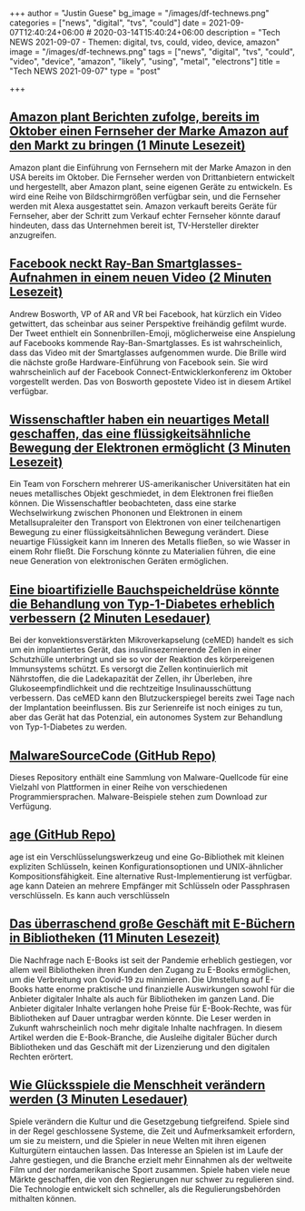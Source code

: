 +++
author = "Justin Guese"
bg_image = "/images/df-technews.png"
categories = ["news", "digital", "tvs", "could"]
date = 2021-09-07T12:40:24+06:00 # 2020-03-14T15:40:24+06:00
description = "Tech NEWS 2021-09-07 - Themen: digital, tvs, could, video, device, amazon"
image = "/images/df-technews.png"
tags = ["news", "digital", "tvs", "could", "video", "device", "amazon", "likely", "using", "metal", "electrons"]
title = "Tech NEWS 2021-09-07"
type = "post"

+++

## [Amazon plant Berichten zufolge, bereits im Oktober einen Fernseher der Marke Amazon auf den Markt zu bringen (1 Minute Lesezeit)](https://www.theverge.com/2021/9/2/22655016/amazon-branded-tv-television-tcl)

 Amazon plant die Einführung von Fernsehern mit der Marke Amazon in den USA bereits im Oktober. Die Fernseher werden von Drittanbietern entwickelt und hergestellt, aber Amazon plant, seine eigenen Geräte zu entwickeln. Es wird eine Reihe von Bildschirmgrößen verfügbar sein, und die Fernseher werden mit Alexa ausgestattet sein. Amazon verkauft bereits Geräte für Fernseher, aber der Schritt zum Verkauf echter Fernseher könnte darauf hindeuten, dass das Unternehmen bereit ist, TV-Hersteller direkter anzugreifen.

## [Facebook neckt Ray-Ban Smartglasses-Aufnahmen in einem neuen Video (2 Minuten Lesezeit)](https://uploadvr.com/facebook-ray-ban-smartglasses-tease/)

 Andrew Bosworth, VP of AR and VR bei Facebook, hat kürzlich ein Video getwittert, das scheinbar aus seiner Perspektive freihändig gefilmt wurde. Der Tweet enthielt ein Sonnenbrillen-Emoji, möglicherweise eine Anspielung auf Facebooks kommende Ray-Ban-Smartglasses. Es ist wahrscheinlich, dass das Video mit der Smartglasses aufgenommen wurde. Die Brille wird die nächste große Hardware-Einführung von Facebook sein. Sie wird wahrscheinlich auf der Facebook Connect-Entwicklerkonferenz im Oktober vorgestellt werden. Das von Bosworth gepostete Video ist in diesem Artikel verfügbar.

## [Wissenschaftler haben ein neuartiges Metall geschaffen, das eine flüssigkeitsähnliche Bewegung der Elektronen ermöglicht (3 Minuten Lesezeit)](https://interestingengineering.com/scientists-created-novel-metal-allows-fluid-like-electron-motion)

 Ein Team von Forschern mehrerer US-amerikanischer Universitäten hat ein neues metallisches Objekt geschmiedet, in dem Elektronen frei fließen können. Die Wissenschaftler beobachteten, dass eine starke Wechselwirkung zwischen Phononen und Elektronen in einem Metallsupraleiter den Transport von Elektronen von einer teilchenartigen Bewegung zu einer flüssigkeitsähnlichen Bewegung verändert. Diese neuartige Flüssigkeit kann im Inneren des Metalls fließen, so wie Wasser in einem Rohr fließt. Die Forschung könnte zu Materialien führen, die eine neue Generation von elektronischen Geräten ermöglichen.

## [Eine bioartifizielle Bauchspeicheldrüse könnte die Behandlung von Typ-1-Diabetes erheblich verbessern (2 Minuten Lesedauer)](https://interestingengineering.com/a-bioartificial-pancreas-could-substantially-enhance-type-1-diabetes-treatment)

 Bei der konvektionsverstärkten Mikroverkapselung (ceMED) handelt es sich um ein implantiertes Gerät, das insulinsezernierende Zellen in einer Schutzhülle unterbringt und sie so vor der Reaktion des körpereigenen Immunsystems schützt. Es versorgt die Zellen kontinuierlich mit Nährstoffen, die die Ladekapazität der Zellen, ihr Überleben, ihre Glukoseempfindlichkeit und die rechtzeitige Insulinausschüttung verbessern. Das ceMED kann den Blutzuckerspiegel bereits zwei Tage nach der Implantation beeinflussen. Bis zur Serienreife ist noch einiges zu tun, aber das Gerät hat das Potenzial, ein autonomes System zur Behandlung von Typ-1-Diabetes zu werden.

## [MalwareSourceCode (GitHub Repo)](https://github.com/vxunderground/MalwareSourceCode)

 Dieses Repository enthält eine Sammlung von Malware-Quellcode für eine Vielzahl von Plattformen in einer Reihe von verschiedenen Programmiersprachen. Malware-Beispiele stehen zum Download zur Verfügung.

## [age (GitHub Repo)](https://github.com/FiloSottile/age)

 age ist ein Verschlüsselungswerkzeug und eine Go-Bibliothek mit kleinen expliziten Schlüsseln, keinen Konfigurationsoptionen und UNIX-ähnlicher Kompositionsfähigkeit. Eine alternative Rust-Implementierung ist verfügbar. age kann Dateien an mehrere Empfänger mit Schlüsseln oder Passphrasen verschlüsseln. Es kann auch verschlüsseln

## [Das überraschend große Geschäft mit E-Büchern in Bibliotheken (11 Minuten Lesezeit)](https://www.newyorker.com/news/annals-of-communications/an-app-called-libby-and-the-surprisingly-big-business-of-library-e-books)

 Die Nachfrage nach E-Books ist seit der Pandemie erheblich gestiegen, vor allem weil Bibliotheken ihren Kunden den Zugang zu E-Books ermöglichen, um die Verbreitung von Covid-19 zu minimieren. Die Umstellung auf E-Books hatte enorme praktische und finanzielle Auswirkungen sowohl für die Anbieter digitaler Inhalte als auch für Bibliotheken im ganzen Land. Die Anbieter digitaler Inhalte verlangen hohe Preise für E-Book-Rechte, was für Bibliotheken auf Dauer untragbar werden könnte. Die Leser werden in Zukunft wahrscheinlich noch mehr digitale Inhalte nachfragen. In diesem Artikel werden die E-Book-Branche, die Ausleihe digitaler Bücher durch Bibliotheken und das Geschäft mit der Lizenzierung und den digitalen Rechten erörtert.

## [Wie Glücksspiele die Menschheit verändern werden (3 Minuten Lesedauer)](https://www.bloombergquint.com/gadfly/how-gaming-will-change-humanity-as-we-know-it)

 Spiele verändern die Kultur und die Gesetzgebung tiefgreifend. Spiele sind in der Regel geschlossene Systeme, die Zeit und Aufmerksamkeit erfordern, um sie zu meistern, und die Spieler in neue Welten mit ihren eigenen Kulturgütern eintauchen lassen. Das Interesse an Spielen ist im Laufe der Jahre gestiegen, und die Branche erzielt mehr Einnahmen als der weltweite Film und der nordamerikanische Sport zusammen. Spiele haben viele neue Märkte geschaffen, die von den Regierungen nur schwer zu regulieren sind. Die Technologie entwickelt sich schneller, als die Regulierungsbehörden mithalten können.

